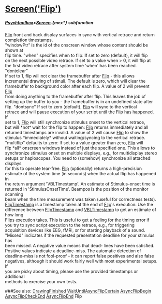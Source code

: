 # [Screen('Flip')](Screen-Flip) 
##### [Psychtoolbox](Pyschtoolbox)>[Screen](Screen).{mex*} subfunction


[Flip](Flip) front and back display surfaces in sync with vertical retrace and return  
completion timestamps.  
"windowPtr" is the id of the onscreen window whose content should be shown at  
flip time. "when" specifies when to flip: If set to zero (default), it will flip  
on the next possible video retrace. If set to a value when \> 0, it will flip at  
the first video retrace after system time 'when' has been reached. "dontclear"  
If set to 1, flip will not clear the framebuffer after [Flip](Flip) - this allows  
incremental drawing of stimuli. The default is zero, which will clear the  
framebuffer to background color after each flip. A value of 2 will prevent [Flip](Flip)  
from doing anything to the framebuffer after flip. This leaves the job of  
setting up the buffer to you - the framebuffer is in an undefined state after  
flip. "dontsync" If set to zero (default), [Flip](Flip) will sync to the vertical  
retrace and will pause execution of your script until the [Flip](Flip) has happened. If  
set to 1, [Flip](Flip) will still synchronize stimulus onset to the vertical retrace,  
but will \*not\* wait for the flip to happen: [Flip](Flip) returns immediately and all  
returned timestamps are invalid. A value of 2 will cause [Flip](Flip) to show the  
stimulus \*immediately\* without waiting/syncing to the vertical retrace.  
"multiflip" defaults to zero: If set to a value greater than zero, [Flip](Flip) will  
flip \*all\* onscreen windows instead of just the specified one. This allows to  
synchronize stimulus onset on multiple displays, e.g., for multidisplay stereo  
setups or haploscopes. You need to (somehow) synchronize all attached displays  
for this to operate tear-free. [Flip](Flip) (optionally) returns a high-precision  
estimate of the system time (in seconds) when the actual flip has happened in  
the return argument 'VBLTimestamp'. An estimate of Stimulus-onset time is  
returned in 'StimulusOnsetTime'. Beampos is the position of the monitor scanning  
beam when the time measurement was taken (useful for correctness tests).  
[FlipTimestamp](FlipTimestamp) is a timestamp taken at the end of [Flip](Flip)'s execution. Use the  
difference between [FlipTimestamp](FlipTimestamp) and [VBLTimestamp](VBLTimestamp) to get an estimate of how long  
Flips execution takes. This is useful to get a feeling for the timing error if  
you try to sync script execution to the retrace, e.g., for triggering  
acquisition devices like EEG, fMRI, or for starting playback of a sound.  
"Missed" indicates if the requested presentation deadline for your stimulus has  
been missed. A negative value means that dead- lines have been satisfied.  
Positive values indicate a deadline-miss. The automatic detection of  
deadline-miss is not fool-proof - it can report false positives and also false  
negatives, although it should work fairly well with most experimental setups. If  
you are picky about timing, please use the provided timestamps or additional  
methods to exercise your own tests.   


###See also:
[DrawingFinished](Screen-DrawingFinished) [WaitUntilAsyncFlipCertain](Screen-WaitUntilAsyncFlipCertain) [AsyncFlipBegin](Screen-AsyncFlipBegin) [AsyncFlipCheckEnd](Screen-AsyncFlipCheckEnd) [AsyncFlipEnd](Screen-AsyncFlipEnd) Flip
